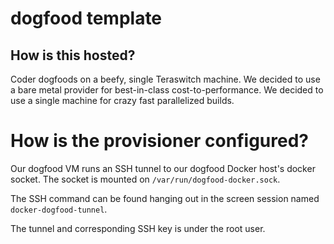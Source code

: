 # dogfood template

## How is this hosted?

Coder dogfoods on a beefy, single Teraswitch machine. We decided to use
a bare metal provider for best-in-class cost-to-performance. We decided to
use a single machine for crazy fast parallelized builds.

# How is the provisioner configured?

Our dogfood VM runs an SSH tunnel to our dogfood Docker host's docker socket.
The socket is mounted on `/var/run/dogfood-docker.sock`.

The SSH command can be found hanging out in the screen session named
`docker-dogfood-tunnel`.

The tunnel and corresponding SSH key is under the root user.
